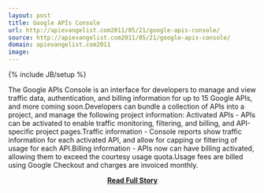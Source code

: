 ```yaml
---
layout: post
title: Google APIs Console
url: http://apievangelist.com2011/05/21/google-apis-console/
source: http://apievangelist.com2011/05/21/google-apis-console/
domain: apievangelist.com2011
image: 
---
```

{% include JB/setup %}<p>The Google APIs Console is an interface for developers to manage and view traffic data, authentication, and billing information for up to 15 Google APIs, and more coming soon.Developers can bundle a collection of APIs into a project, and manage the following project information: Activated APIs - APIs can be activated to enable traffic monitoring, filtering, and billing, and API-specific project pages.Traffic information - Console reports show traffic information for each activated API, and allow for capping or filtering of usage for each API.Billing information - APIs now can have billing activated, allowing them to exceed the courtesy usage quota.Usage fees are billed using Google Checkout and charges are invoiced monthly.</p>
<center><p><a href="http://apievangelist.com2011/05/21/google-apis-console/" style='padding:25px; font-sze:18px; font-weight: bold;'>Read Full Story</a></p></center>
